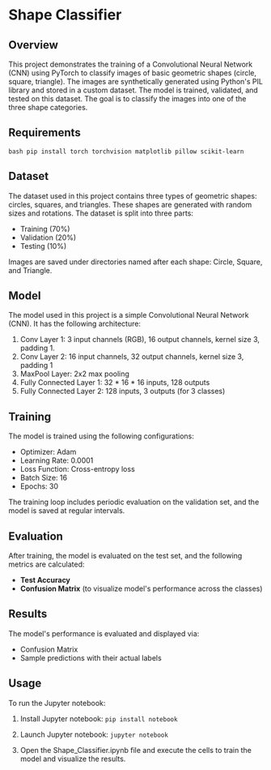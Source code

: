 # Shape Classifier
## Overview
This project demonstrates the training of a Convolutional Neural Network (CNN) using PyTorch to classify images of basic geometric shapes (circle, square, triangle). The images are synthetically generated using Python's PIL library and stored in a custom dataset. The model is trained, validated, and tested on this dataset. The goal is to classify the images into one of the three shape categories.
## Requirements
```bash pip install torch torchvision matplotlib pillow scikit-learn ```

## Dataset
The dataset used in this project contains three types of geometric shapes: circles, squares, and triangles. These shapes are generated with random sizes and rotations. The dataset is split into three parts:
- Training (70%)
- Validation (20%)
- Testing (10%)

Images are saved under directories named after each shape: Circle, Square, and Triangle.

## Model
The model used in this project is a simple Convolutional Neural Network (CNN). It has the following architecture:
1. Conv Layer 1: 3 input channels (RGB), 16 output channels, kernel size 3, padding 1.
1. Conv Layer 2: 16 input channels, 32 output channels, kernel size 3, padding 1
1. MaxPool Layer: 2x2 max pooling
1. Fully Connected Layer 1: 32 * 16 * 16 inputs, 128 outputs
1. Fully Connected Layer 2: 128 inputs, 3 outputs (for 3 classes)

## Training
The model is trained using the following configurations:
- Optimizer: Adam
- Learning Rate: 0.0001
- Loss Function: Cross-entropy loss
- Batch Size: 16
- Epochs: 30

The training loop includes periodic evaluation on the validation set, and the model is saved at regular intervals.

## Evaluation
After training, the model is evaluated on the test set, and the following metrics are calculated:
- **Test Accuracy**
- **Confusion Matrix** (to visualize model's performance across the classes)

## Results
The model's performance is evaluated and displayed via:
- Confusion Matrix
- Sample predictions with their actual labels

## Usage
To run the Jupyter notebook:
1. Install Jupyter notebook:
```pip install notebook```

1. Launch Jupyter notebook:
```jupyter notebook```

1. Open the Shape_Classifier.ipynb file and execute the cells to train the model and visualize the results.

